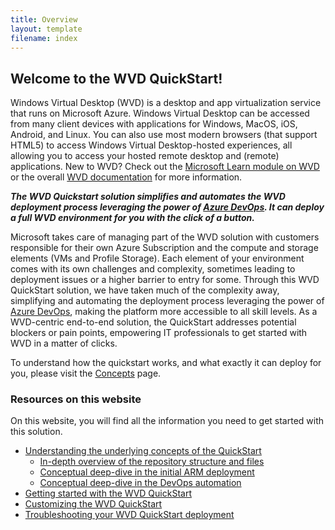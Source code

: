 ```yaml
---
title: Overview
layout: template
filename: index
---
```


## <b>Welcome to the WVD QuickStart!</b>

Windows Virtual Desktop (WVD) is a desktop and app virtualization service that runs on Microsoft Azure. Windows Virtual Desktop can be accessed from many client devices with applications for Windows, MacOS, iOS, Android, and Linux. You can also use most modern browsers (that support HTML5) to access Windows Virtual Desktop-hosted experiences, all allowing you to access your hosted remote desktop and (remote) applications. New to WVD? Check out the <a href="https://docs.microsoft.com/en-us/learn/paths/m365-wvd/" target="_blank">Microsoft Learn module on WVD</a> or the overall <a href="https://aka.ms/wvddocs" target="_blank">WVD documentation</a> for more information. 

*<b>The WVD Quickstart solution simplifies and automates the WVD deployment process leveraging the power of <a href="https://dev.azure.com" target="_blank">Azure DevOps</a>. It can deploy a full WVD environment for you with the click of a button.</b>*

Microsoft takes care of managing part of the WVD solution with customers responsible for their own Azure Subscription and the compute and storage elements (VMs and Profile Storage). Each element of your environment comes with its own challenges and complexity, sometimes leading to deployment issues or a higher barrier to entry for some. Through this WVD QuickStart solution, we have taken much of the complexity away, simplifying and automating the deployment process leveraging the power of <a href="https://dev.azure.com" target="_blank">Azure DevOps</a>, making the platform more accessible to all skill levels. As a WVD-centric end-to-end solution, the QuickStart addresses potential blockers or pain points, empowering IT professionals to get started with WVD in a matter of clicks. 

To understand how the quickstart works, and what exactly it can deploy for you, please visit the <a href="concepts">Concepts</a> page.

### <b>Resources on this website</b>
On this website, you will find all the information you need to get started with this solution. 
* <a href="concepts">Understanding the underlying concepts of the QuickStart</a>
  * <a href="repo">In-depth overview of the repository structure and files</a>
  * <a href="armdeployment">Conceptual deep-dive in the initial ARM deployment</a>
  * <a href="devops">Conceptual deep-dive in the DevOps automation</a>
* <a href="howto">Getting started with the WVD QuickStart</a>
* <a href="customize">Customizing the WVD QuickStart</a>
* <a href="troubleshoot">Troubleshooting your WVD QuickStart deployment</a>
